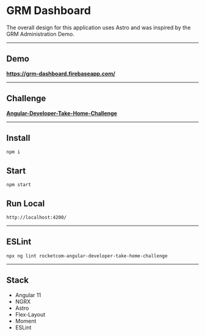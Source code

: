 # GRM Dashboard

<!--
[![Sonarcloud Status](https://sonarcloud.io/api/project_badges/measure?project=scarnett_Angular-Developer-Take-Home-Challenge&metric=alert_status)](https://sonarcloud.io/dashboard?id=scarnett_Angular-Developer-Take-Home-Challenge)
-->

The overall design for this application uses Astro and was inspired by the GRM Administration Demo.

---

## Demo
**https://grm-dashboard.firebaseapp.com/**

---

## Challenge
[**Angular-Developer-Take-Home-Challenge**](docs/challenge.md)

---

## Install
```
npm i
```

## Start
```
npm start
```

## Run Local
```
http://localhost:4200/
```

---

## ESLint
```
npx ng lint rocketcom-angular-developer-take-home-challenge
```

---

## Stack
* Angular 11
* NGRX
* Astro
* Flex-Layout
* Moment
* ESLint
